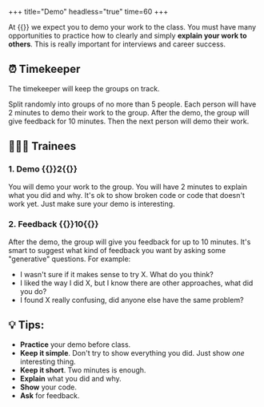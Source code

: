 +++
title="Demo"
headless="true"
time=60
+++

At {{<our-name>}} we expect you to demo your work to the class. You must have many opportunities to practice how to clearly and simply **explain your work to others**. This is really important for interviews and career success.

## ⏰ Timekeeper

The timekeeper will keep the groups on track.

Split randomly into groups of no more than 5 people. Each person will have 2 minutes to demo their work to the group. After the demo, the group will give feedback for 10 minutes. Then the next person will demo their work.

## 🧑🏼‍🎓 Trainees

### 1. Demo {{<timer>}}2{{</timer>}}

You will demo your work to the group. You will have 2 minutes to explain what you did and why. It's ok to show broken code or code that doesn't work yet. Just make sure your demo is interesting.

### 2. Feedback {{<timer>}}10{{</timer>}}

After the demo, the group will give you feedback for up to 10 minutes. It's smart to suggest what kind of feedback you want by asking some "generative" questions. For example:

- I wasn't sure if it makes sense to try X. What do you think?
- I liked the way I did X, but I know there are other approaches, what did you do?
- I found X really confusing, did anyone else have the same problem?

## 💡 Tips:

- **Practice** your demo before class.
- **Keep it simple**. Don't try to show everything you did. Just show _one_ interesting thing.
- **Keep it short**. Two minutes is enough.
- **Explain** what you did and why.
- **Show** your code.
- **Ask** for feedback.
